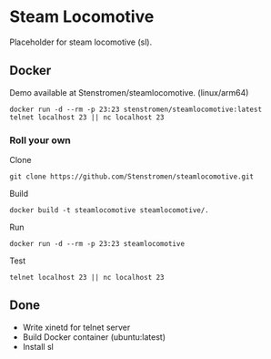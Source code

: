 # Steam Locomotive
Placeholder for steam locomotive (sl).

## Docker

Demo available at Stenstromen/steamlocomotive. (linux/arm64)

```
docker run -d --rm -p 23:23 stenstromen/steamlocomotive:latest
telnet localhost 23 || nc localhost 23
```

### Roll your own

Clone
```
git clone https://github.com/Stenstromen/steamlocomotive.git
```

Build
```
docker build -t steamlocomotive steamlocomotive/.
```

Run
```
docker run -d --rm -p 23:23 steamlocomotive
```

Test
```
telnet localhost 23 || nc localhost 23
```

## Done
* Write xinetd for telnet server
* Build Docker container (ubuntu:latest)
* Install sl
